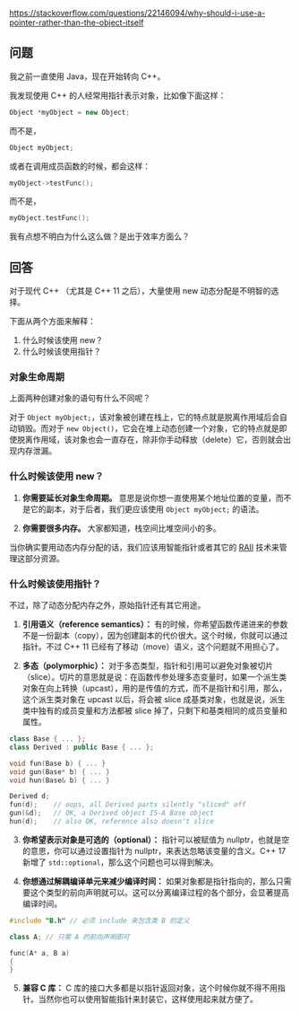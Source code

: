 <https://stackoverflow.com/questions/22146094/why-should-i-use-a-pointer-rather-than-the-object-itself>

## 问题

我之前一直使用 Java，现在开始转向 C++。

我发现使用 C++ 的人经常用指针表示对象，比如像下面这样：

```c++
Object *myObject = new Object;
```

而不是，

```c++
Object myObject;
```

或者在调用成员函数的时候，都会这样：

```c++
myObject->testFunc();
```

而不是，

```c++
myObject.testFunc();
```

我有点想不明白为什么这么做？是出于效率方面么？


## 回答

对于现代 C++ （尤其是 C++ 11 之后），大量使用 new 动态分配是不明智的选择。

下面从两个方面来解释：

1. 什么时候该使用 new？
2. 什么时候该使用指针？

### 对象生命周期

上面两种创建对象的语句有什么不同呢？

对于 `Object myObject;`，该对象被创建在栈上，它的特点就是脱离作用域后会自动销毁。而对于 `new Object()`，它会在堆上动态创建一个对象，它的特点就是即使脱离作用域，该对象也会一直存在，除非你手动释放（delete）它，否则就会出现内存泄漏。

### 什么时候该使用 new？

1. **你需要延长对象生命周期。** 意思是说你想一直使用某个地址位置的变量，而不是它的副本，对于后者，我们更应该使用 `Object myObject;` 的语法。

2. **你需要很多内存。** 大家都知道，栈空间比堆空间小的多。

当你确实要用动态内存分配的话，我们应该用智能指针或者其它的 [RAII](http://en.wikipedia.org/wiki/Resource_Acquisition_Is_Initialization) 技术来管理这部分资源。

### 什么时候该使用指针？

不过，除了动态分配内存之外，原始指针还有其它用途。

1. **引用语义（reference semantics）：** 有的时候，你希望函数传递进来的参数不是一份副本（copy），因为创建副本的代价很大。这个时候，你就可以通过指针。不过 C++ 11 已经有了移动（move）语义，这个问题就不用担心了。

2. **多态（polymorphic）：** 对于多态类型，指针和引用可以避免对象被切片（slice）。切片的意思就是说：在函数传参处理多态变量时，如果一个派生类对象在向上转换（upcast），用的是传值的方式，而不是指针和引用，那么，这个派生类对象在 upcast 以后，将会被 slice 成基类对象，也就是说，派生类中独有的成员变量和方法都被 slice 掉了，只剩下和基类相同的成员变量和属性。

```c++
class Base { ... };
class Derived : public Base { ... };

void fun(Base b) { ... }
void gun(Base* b) { ... }
void hun(Base& b) { ... }

Derived d;
fun(d);    // oops, all Derived parts silently "sliced" off
gun(&d);   // OK, a Derived object IS-A Base object
hun(d);    // also OK, reference also doesn't slice
```

3. **你希望表示对象是可选的（optional）：** 指针可以被赋值为 nullptr，也就是空的意思，你可以通过设置指针为 nullptr，来表达忽略该变量的含义。C++ 17 新增了 `std::optional`，那么这个问题也可以得到解决。

4. **你想通过解耦编译单元来减少编译时间：**  如果对象都是指针指向的，那么只需要这个类型的前向声明就可以。这可以分离编译过程的各个部分，会显著提高编译时间。

```c++
#include "B.h" // 必须 include 来包含类 B 的定义

class A; // 只需 A 的前向声明即可

func(A* a, B a)
{
}
```

5. **兼容 C 库：** C 库的接口大多都是以指针返回对象，这个时候你就不得不用指针。当然你也可以使用智能指针来封装它，这样使用起来就方便了。
